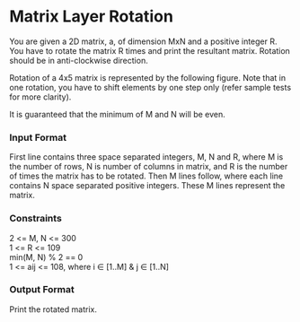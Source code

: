 # Matrix Layer Rotation

You are given a 2D matrix, a, of dimension MxN and a positive integer R. You have to rotate the matrix R times and print the resultant matrix. Rotation should be in anti-clockwise direction.

Rotation of a 4x5 matrix is represented by the following figure. Note that in one rotation, you have to shift elements by one step only (refer sample tests for more clarity).

It is guaranteed that the minimum of M and N will be even.

### Input Format 
First line contains three space separated integers, M, N and R, where M is the number of rows, N is number of columns in matrix, and R is the number of times the matrix has to be rotated. 
Then M lines follow, where each line contains N space separated positive integers. These M lines represent the matrix.

### Constraints 
2 <= M, N <= 300 <br>
1 <= R <= 109 <br>
min(M, N) % 2 == 0 <br> 
1 <= aij <= 108, where i ∈ [1..M] & j ∈ [1..N] <br>

### Output Format 
Print the rotated matrix.
